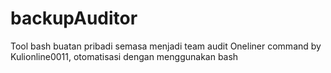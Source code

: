# backupAuditor
Tool bash buatan pribadi semasa menjadi team audit
Oneliner command by Kulionline0011, otomatisasi dengan menggunakan bash
